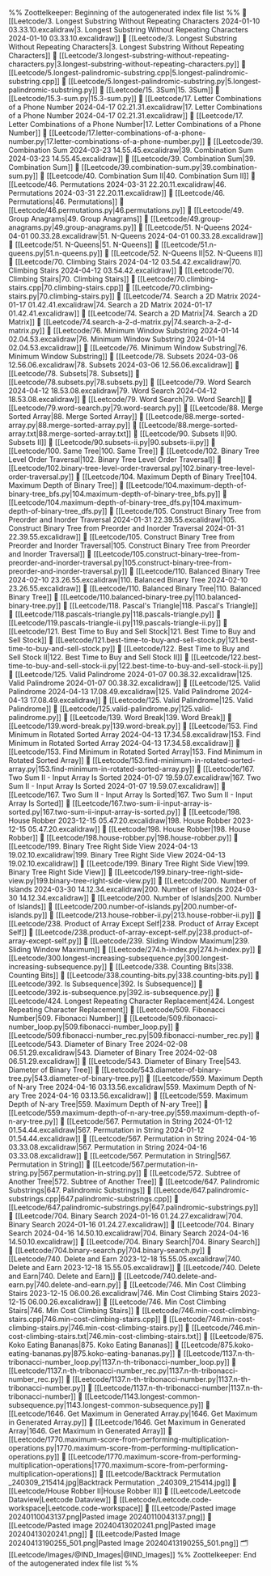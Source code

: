 %% Zoottelkeeper: Beginning of the autogenerated index file list  %%
📄 [[Leetcode/3. Longest Substring Without Repeating Characters 2024-01-10 03.33.10.excalidraw|3. Longest Substring Without Repeating Characters 2024-01-10 03.33.10.excalidraw]]
📄 [[Leetcode/3. Longest Substring Without Repeating Characters|3. Longest Substring Without Repeating Characters]]
📄 [[Leetcode/3.longest-substring-without-repeating-characters.py|3.longest-substring-without-repeating-characters.py]]
📄 [[Leetcode/5.longest-palindromic-substring.cpp|5.longest-palindromic-substring.cpp]]
📄 [[Leetcode/5.longest-palindromic-substring.py|5.longest-palindromic-substring.py]]
📄 [[Leetcode/15. 3Sum|15. 3Sum]]
📄 [[Leetcode/15.3-sum.py|15.3-sum.py]]
📄 [[Leetcode/17. Letter Combinations of a Phone Number 2024-04-17 02.21.31.excalidraw|17. Letter Combinations of a Phone Number 2024-04-17 02.21.31.excalidraw]]
📄 [[Leetcode/17. Letter Combinations of a Phone Number|17. Letter Combinations of a Phone Number]]
📄 [[Leetcode/17.letter-combinations-of-a-phone-number.py|17.letter-combinations-of-a-phone-number.py]]
📄 [[Leetcode/39. Combination Sum 2024-03-23 14.55.45.excalidraw|39. Combination Sum 2024-03-23 14.55.45.excalidraw]]
📄 [[Leetcode/39. Combination Sum|39. Combination Sum]]
📄 [[Leetcode/39.combination-sum.py|39.combination-sum.py]]
📄 [[Leetcode/40. Combination Sum II|40. Combination Sum II]]
📄 [[Leetcode/46. Permutations 2024-03-31 22.20.11.excalidraw|46. Permutations 2024-03-31 22.20.11.excalidraw]]
📄 [[Leetcode/46. Permutations|46. Permutations]]
📄 [[Leetcode/46.permutations.py|46.permutations.py]]
📄 [[Leetcode/49. Group Anagrams|49. Group Anagrams]]
📄 [[Leetcode/49.group-anagrams.py|49.group-anagrams.py]]
📄 [[Leetcode/51. N-Queens 2024-04-01 00.33.28.excalidraw|51. N-Queens 2024-04-01 00.33.28.excalidraw]]
📄 [[Leetcode/51. N-Queens|51. N-Queens]]
📄 [[Leetcode/51.n-queens.py|51.n-queens.py]]
📄 [[Leetcode/52. N-Queens II|52. N-Queens II]]
📄 [[Leetcode/70. Climbing Stairs 2024-04-12 03.54.42.excalidraw|70. Climbing Stairs 2024-04-12 03.54.42.excalidraw]]
📄 [[Leetcode/70. Climbing Stairs|70. Climbing Stairs]]
📄 [[Leetcode/70.climbing-stairs.cpp|70.climbing-stairs.cpp]]
📄 [[Leetcode/70.climbing-stairs.py|70.climbing-stairs.py]]
📄 [[Leetcode/74. Search a 2D Matrix 2024-01-17 01.42.41.excalidraw|74. Search a 2D Matrix 2024-01-17 01.42.41.excalidraw]]
📄 [[Leetcode/74. Search a 2D Matrix|74. Search a 2D Matrix]]
📄 [[Leetcode/74.search-a-2-d-matrix.py|74.search-a-2-d-matrix.py]]
📄 [[Leetcode/76. Minimum Window Substring 2024-01-14 02.04.53.excalidraw|76. Minimum Window Substring 2024-01-14 02.04.53.excalidraw]]
📄 [[Leetcode/76. Minimum Window Substring|76. Minimum Window Substring]]
📄 [[Leetcode/78. Subsets 2024-03-06 12.56.06.excalidraw|78. Subsets 2024-03-06 12.56.06.excalidraw]]
📄 [[Leetcode/78. Subsets|78. Subsets]]
📄 [[Leetcode/78.subsets.py|78.subsets.py]]
📄 [[Leetcode/79. Word Search 2024-04-12 18.53.08.excalidraw|79. Word Search 2024-04-12 18.53.08.excalidraw]]
📄 [[Leetcode/79. Word Search|79. Word Search]]
📄 [[Leetcode/79.word-search.py|79.word-search.py]]
📄 [[Leetcode/88. Merge Sorted Array|88. Merge Sorted Array]]
📄 [[Leetcode/88.merge-sorted-array.py|88.merge-sorted-array.py]]
📄 [[Leetcode/88.merge-sorted-array.txt|88.merge-sorted-array.txt]]
📄 [[Leetcode/90. Subsets II|90. Subsets II]]
📄 [[Leetcode/90.subsets-ii.py|90.subsets-ii.py]]
📄 [[Leetcode/100. Same Tree|100. Same Tree]]
📄 [[Leetcode/102. Binary Tree Level Order Traversal|102. Binary Tree Level Order Traversal]]
📄 [[Leetcode/102.binary-tree-level-order-traversal.py|102.binary-tree-level-order-traversal.py]]
📄 [[Leetcode/104. Maximum Depth of Binary Tree|104. Maximum Depth of Binary Tree]]
📄 [[Leetcode/104.maximum-depth-of-binary-tree_bfs.py|104.maximum-depth-of-binary-tree_bfs.py]]
📄 [[Leetcode/104.maximum-depth-of-binary-tree_dfs.py|104.maximum-depth-of-binary-tree_dfs.py]]
📄 [[Leetcode/105. Construct Binary Tree from Preorder and Inorder Traversal 2024-01-31 22.39.55.excalidraw|105. Construct Binary Tree from Preorder and Inorder Traversal 2024-01-31 22.39.55.excalidraw]]
📄 [[Leetcode/105. Construct Binary Tree from Preorder and Inorder Traversal|105. Construct Binary Tree from Preorder and Inorder Traversal]]
📄 [[Leetcode/105.construct-binary-tree-from-preorder-and-inorder-traversal.py|105.construct-binary-tree-from-preorder-and-inorder-traversal.py]]
📄 [[Leetcode/110. Balanced Binary Tree 2024-02-10 23.26.55.excalidraw|110. Balanced Binary Tree 2024-02-10 23.26.55.excalidraw]]
📄 [[Leetcode/110. Balanced Binary Tree|110. Balanced Binary Tree]]
📄 [[Leetcode/110.balanced-binary-tree.py|110.balanced-binary-tree.py]]
📄 [[Leetcode/118. Pascal's Triangle|118. Pascal's Triangle]]
📄 [[Leetcode/118.pascals-triangle.py|118.pascals-triangle.py]]
📄 [[Leetcode/119.pascals-triangle-ii.py|119.pascals-triangle-ii.py]]
📄 [[Leetcode/121. Best Time to Buy and Sell Stock|121. Best Time to Buy and Sell Stock]]
📄 [[Leetcode/121.best-time-to-buy-and-sell-stock.py|121.best-time-to-buy-and-sell-stock.py]]
📄 [[Leetcode/122. Best Time to Buy and Sell Stock II|122. Best Time to Buy and Sell Stock II]]
📄 [[Leetcode/122.best-time-to-buy-and-sell-stock-ii.py|122.best-time-to-buy-and-sell-stock-ii.py]]
📄 [[Leetcode/125. Valid Palindrome 2024-01-07 00.38.32.excalidraw|125. Valid Palindrome 2024-01-07 00.38.32.excalidraw]]
📄 [[Leetcode/125. Valid Palindrome 2024-04-13 17.08.49.excalidraw|125. Valid Palindrome 2024-04-13 17.08.49.excalidraw]]
📄 [[Leetcode/125. Valid Palindrome|125. Valid Palindrome]]
📄 [[Leetcode/125.valid-palindrome.py|125.valid-palindrome.py]]
📄 [[Leetcode/139. Word Break|139. Word Break]]
📄 [[Leetcode/139.word-break.py|139.word-break.py]]
📄 [[Leetcode/153. Find Minimum in Rotated Sorted Array 2024-04-13 17.34.58.excalidraw|153. Find Minimum in Rotated Sorted Array 2024-04-13 17.34.58.excalidraw]]
📄 [[Leetcode/153. Find Minimum in Rotated Sorted Array|153. Find Minimum in Rotated Sorted Array]]
📄 [[Leetcode/153.find-minimum-in-rotated-sorted-array.py|153.find-minimum-in-rotated-sorted-array.py]]
📄 [[Leetcode/167. Two Sum II - Input Array Is Sorted 2024-01-07 19.59.07.excalidraw|167. Two Sum II - Input Array Is Sorted 2024-01-07 19.59.07.excalidraw]]
📄 [[Leetcode/167. Two Sum II - Input Array Is Sorted|167. Two Sum II - Input Array Is Sorted]]
📄 [[Leetcode/167.two-sum-ii-input-array-is-sorted.py|167.two-sum-ii-input-array-is-sorted.py]]
📄 [[Leetcode/198. House Robber 2023-12-15 05.47.20.excalidraw|198. House Robber 2023-12-15 05.47.20.excalidraw]]
📄 [[Leetcode/198. House Robber|198. House Robber]]
📄 [[Leetcode/198.house-robber.py|198.house-robber.py]]
📄 [[Leetcode/199. Binary Tree Right Side View 2024-04-13 19.02.10.excalidraw|199. Binary Tree Right Side View 2024-04-13 19.02.10.excalidraw]]
📄 [[Leetcode/199. Binary Tree Right Side View|199. Binary Tree Right Side View]]
📄 [[Leetcode/199.binary-tree-right-side-view.py|199.binary-tree-right-side-view.py]]
📄 [[Leetcode/200. Number of Islands 2024-03-30 14.12.34.excalidraw|200. Number of Islands 2024-03-30 14.12.34.excalidraw]]
📄 [[Leetcode/200. Number of Islands|200. Number of Islands]]
📄 [[Leetcode/200.number-of-islands.py|200.number-of-islands.py]]
📄 [[Leetcode/213.house-robber-ii.py|213.house-robber-ii.py]]
📄 [[Leetcode/238. Product of Array Except Self|238. Product of Array Except Self]]
📄 [[Leetcode/238.product-of-array-except-self.py|238.product-of-array-except-self.py]]
📄 [[Leetcode/239. Sliding Window Maximum|239. Sliding Window Maximum]]
📄 [[Leetcode/274.h-index.py|274.h-index.py]]
📄 [[Leetcode/300.longest-increasing-subsequence.py|300.longest-increasing-subsequence.py]]
📄 [[Leetcode/338. Counting Bits|338. Counting Bits]]
📄 [[Leetcode/338.counting-bits.py|338.counting-bits.py]]
📄 [[Leetcode/392. Is Subsequence|392. Is Subsequence]]
📄 [[Leetcode/392.is-subsequence.py|392.is-subsequence.py]]
📄 [[Leetcode/424. Longest Repeating Character Replacement|424. Longest Repeating Character Replacement]]
📄 [[Leetcode/509. Fibonacci Number|509. Fibonacci Number]]
📄 [[Leetcode/509.fibonacci-number_loop.py|509.fibonacci-number_loop.py]]
📄 [[Leetcode/509.fibonacci-number_rec.py|509.fibonacci-number_rec.py]]
📄 [[Leetcode/543. Diameter of Binary Tree 2024-02-08 06.51.29.excalidraw|543. Diameter of Binary Tree 2024-02-08 06.51.29.excalidraw]]
📄 [[Leetcode/543. Diameter of Binary Tree|543. Diameter of Binary Tree]]
📄 [[Leetcode/543.diameter-of-binary-tree.py|543.diameter-of-binary-tree.py]]
📄 [[Leetcode/559. Maximum Depth of N-ary Tree 2024-04-16 03.13.56.excalidraw|559. Maximum Depth of N-ary Tree 2024-04-16 03.13.56.excalidraw]]
📄 [[Leetcode/559. Maximum Depth of N-ary Tree|559. Maximum Depth of N-ary Tree]]
📄 [[Leetcode/559.maximum-depth-of-n-ary-tree.py|559.maximum-depth-of-n-ary-tree.py]]
📄 [[Leetcode/567. Permutation in String 2024-01-12 01.54.44.excalidraw|567. Permutation in String 2024-01-12 01.54.44.excalidraw]]
📄 [[Leetcode/567. Permutation in String 2024-04-16 03.33.08.excalidraw|567. Permutation in String 2024-04-16 03.33.08.excalidraw]]
📄 [[Leetcode/567. Permutation in String|567. Permutation in String]]
📄 [[Leetcode/567.permutation-in-string.py|567.permutation-in-string.py]]
📄 [[Leetcode/572. Subtree of Another Tree|572. Subtree of Another Tree]]
📄 [[Leetcode/647. Palindromic Substrings|647. Palindromic Substrings]]
📄 [[Leetcode/647.palindromic-substrings.cpp|647.palindromic-substrings.cpp]]
📄 [[Leetcode/647.palindromic-substrings.py|647.palindromic-substrings.py]]
📄 [[Leetcode/704. Binary Search 2024-01-16 01.24.27.excalidraw|704. Binary Search 2024-01-16 01.24.27.excalidraw]]
📄 [[Leetcode/704. Binary Search 2024-04-16 14.50.10.excalidraw|704. Binary Search 2024-04-16 14.50.10.excalidraw]]
📄 [[Leetcode/704. Binary Search|704. Binary Search]]
📄 [[Leetcode/704.binary-search.py|704.binary-search.py]]
📄 [[Leetcode/740. Delete and Earn 2023-12-18 15.55.05.excalidraw|740. Delete and Earn 2023-12-18 15.55.05.excalidraw]]
📄 [[Leetcode/740. Delete and Earn|740. Delete and Earn]]
📄 [[Leetcode/740.delete-and-earn.py|740.delete-and-earn.py]]
📄 [[Leetcode/746. Min Cost Climbing Stairs 2023-12-15 06.00.26.excalidraw|746. Min Cost Climbing Stairs 2023-12-15 06.00.26.excalidraw]]
📄 [[Leetcode/746. Min Cost Climbing Stairs|746. Min Cost Climbing Stairs]]
📄 [[Leetcode/746.min-cost-climbing-stairs.cpp|746.min-cost-climbing-stairs.cpp]]
📄 [[Leetcode/746.min-cost-climbing-stairs.py|746.min-cost-climbing-stairs.py]]
📄 [[Leetcode/746.min-cost-climbing-stairs.txt|746.min-cost-climbing-stairs.txt]]
📄 [[Leetcode/875. Koko Eating Bananas|875. Koko Eating Bananas]]
📄 [[Leetcode/875.koko-eating-bananas.py|875.koko-eating-bananas.py]]
📄 [[Leetcode/1137.n-th-tribonacci-number_loop.py|1137.n-th-tribonacci-number_loop.py]]
📄 [[Leetcode/1137.n-th-tribonacci-number_rec.py|1137.n-th-tribonacci-number_rec.py]]
📄 [[Leetcode/1137.n-th-tribonacci-number.py|1137.n-th-tribonacci-number.py]]
📄 [[Leetcode/1137.n-th-tribonacci-number|1137.n-th-tribonacci-number]]
📄 [[Leetcode/1143.longest-common-subsequence.py|1143.longest-common-subsequence.py]]
📄 [[Leetcode/1646. Get Maximum in Generated Array.py|1646. Get Maximum in Generated Array.py]]
📄 [[Leetcode/1646. Get Maximum in Generated Array|1646. Get Maximum in Generated Array]]
📄 [[Leetcode/1770.maximum-score-from-performing-multiplication-operations.py|1770.maximum-score-from-performing-multiplication-operations.py]]
📄 [[Leetcode/1770.maximum-score-from-performing-multiplication-operations|1770.maximum-score-from-performing-multiplication-operations]]
📄 [[Leetcode/Backtrack  Permutation _240309_215414.jpg|Backtrack  Permutation _240309_215414.jpg]]
📄 [[Leetcode/House Robber II|House Robber II]]
📄 [[Leetcode/Leetcode Dataview|Leetcode Dataview]]
📄 [[Leetcode/Leetcode.code-workspace|Leetcode.code-workspace]]
📄 [[Leetcode/Pasted image 20240110043137.png|Pasted image 20240110043137.png]]
📄 [[Leetcode/Pasted image 20240413020241.png|Pasted image 20240413020241.png]]
📄 [[Leetcode/Pasted Image 20240413190255_501.png|Pasted Image 20240413190255_501.png]]
🗂️ [[Leetcode/Images/@IND_Images|@IND_Images]]
%% Zoottelkeeper: End of the autogenerated index file list  %%
